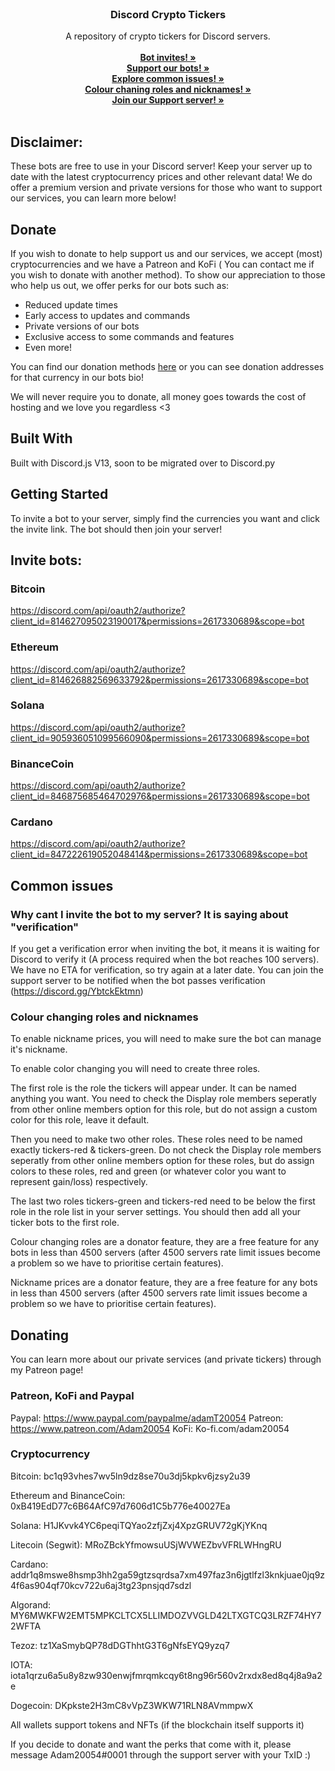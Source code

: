 <br/>
<p align="center">
  <h3 align="center">Discord Crypto Tickers</h3>

  <p align="center">
    A repository of crypto tickers for Discord servers.
    <br/>
    <br/>
    <a href="https://github.com/AdamT20054/DiscordTickers#invite-bots"><strong>Bot invites! »</strong></a>
    <br/>
    <a href="https://github.com/AdamT20054/DiscordTickers#donate"><strong>Support our bots! »</strong></a>
    <br/>
    <a href="https://github.com/AdamT20054/DiscordTickers#common-issues"><strong>Explore common issues! »</strong></a>
    <br/>
    <a href="https://github.com/AdamT20054/DiscordTickers#colour-changing-roles-and-nicknames"><strong>Colour chaning roles and nicknames! »</strong></a>
    <br/>
    <a href="https://discord.gg/YbtckEktmn"><strong>Join our Support server! »</strong></a>
    <br/>
    <br/>
  </p>
</p>

## Disclaimer:
These bots are free to use in your Discord server! Keep your server up to date with the latest cryptocurrency prices and other relevant data! We do offer a premium version and private versions for those who want to support our services, you can learn more below!

## Donate

If you wish to donate to help support us and our services, we accept (most) cryptocurrencies and we have a Patreon and KoFi ( You can contact me if you wish to donate with another method). To show our appreciation to those who help us out, we offer perks for our bots such as:
- Reduced update times
- Early access to updates and commands
- Private versions of our bots
- Exclusive access to some commands and features
- Even more!

You can find our donation methods [here](https://github.com/AdamT20054/DiscordTickers#Donating) or you can see donation addresses for that currency in our bots bio!

We will never require you to donate, all money goes towards the cost of hosting and we love you regardless <3

## Built With

Built with Discord.js V13, soon to be migrated over to Discord.py

## Getting Started

To invite a bot to your server, simply find the currencies you want and click the invite link. The bot should then join your server!


## Invite bots:

### Bitcoin

https://discord.com/api/oauth2/authorize?client_id=814627095023190017&permissions=2617330689&scope=bot

### Ethereum

https://discord.com/api/oauth2/authorize?client_id=814626882569633792&permissions=2617330689&scope=bot

### Solana

https://discord.com/api/oauth2/authorize?client_id=905936051099566090&permissions=2617330689&scope=bot

### BinanceCoin

https://discord.com/api/oauth2/authorize?client_id=846875685464702976&permissions=2617330689&scope=bot

### Cardano

https://discord.com/api/oauth2/authorize?client_id=847222619052048414&permissions=2617330689&scope=bot

## Common issues

### Why cant I invite the bot to my server? It is saying about "verification"

If you get a verification error when inviting the bot, it means it is waiting for Discord to verify it (A process required when the bot reaches 100 servers). We have no ETA for verification, so try again at a later date. You can join the support server to be notified when the bot passes verification (https://discord.gg/YbtckEktmn)

### Colour changing roles and nicknames

To enable nickname prices, you will need to make sure the bot can manage it's nickname.

To enable color changing you will need to create three roles.

The first role is the role the tickers will appear under. It can be named anything you want. You need to check the Display role members seperatly from other online members option for this role, but do not assign a custom color for this role, leave it default.

Then you need to make two other roles. These roles need to be named exactly tickers-red & tickers-green. Do not check the Display role members seperatly from other online members option for these roles, but do assign colors to these roles, red and green (or whatever color you want to represent gain/loss) respectively.

The last two roles tickers-green and tickers-red need to be below the first role in the role list in your server settings. You should then add all your ticker bots to the first role.

Colour changing roles are a donator feature, they are a free feature for any bots in less than 4500 servers (after 4500 servers rate limit issues become a problem so we have to prioritise certain features). 

Nickname prices are a donator feature, they are a free feature for any bots in less than 4500 servers (after 4500 servers rate limit issues become a problem so we have to prioritise certain features).


## Donating
You can learn more about our private services (and private tickers) through my Patreon page!

### Patreon, KoFi and Paypal
Paypal: https://www.paypal.com/paypalme/adamT20054
Patreon: https://www.patreon.com/Adam20054
KoFi: Ko-fi.com/adam20054 

### Cryptocurrency
Bitcoin:
bc1q93vhes7wv5ln9dz8se70u3dj5kpkv6jzsy2u39

Ethereum and BinanceCoin:
0xB419EdD77c6B64AfC97d7606d1C5b776e40027Ea

Solana:
H1JKvvk4YC6peqiTQYao2zfjZxj4XpzGRUV72gKjYKnq

Litecoin (Segwit):
MRoZBckYfmowsuUSjWVWEZbvVFRLWHngRU

Cardano:
addr1q8mswe8hsmp3hh2ga59gtzsqrdsa7xm497faz3n6jgtlfzl3knkjuae0jq9z4f6as904qf70kcv722u6aj3tg23pnsjqd7sdzl

Algorand:
MY6MWKFW2EMT5MPKCLTCX5LLIMDOZVVGLD42LTXGTCQ3LRZF74HY72WFTA

Tezoz:
tz1XaSmybQP78dDGThhtG3T6gNfsEYQ9yzq7

IOTA:
iota1qrzu6a5u8y8zw930enwjfmrqmkcqy6t8ng96r560v2rxdx8ed8q4j8a9a2e

Dogecoin:
DKpkste2H3mC8vVpZ3WKW71RLN8AVmmpwX

All wallets support tokens and NFTs (if the blockchain itself supports it)

If you decide to donate and want the perks that come with it, please message Adam20054#0001 through the support server with your TxID :)




